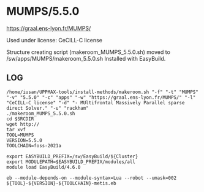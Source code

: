 MUMPS/5.5.0
========================

<https://graal.ens-lyon.fr/MUMPS/>

Used under license:
CeCILL-C license


Structure creating script (makeroom_MUMPS_5.5.0.sh) moved to /sw/apps/MUMPS/makeroom_5.5.0.sh
Installed with EasyBuild.

LOG
---

    /home/iusan/UPPMAX-tools/install-methods/makeroom.sh "-f" "-t" "MUMPS" "-v" "5.5.0" "-c" "apps" "-w" "https://graal.ens-lyon.fr/MUMPS/" "-l" "CeCILL-C license" "-d" "- MUltifrontal Massively Parallel sparse direct Solver." "-u" "rackham"
    ./makeroom_MUMPS_5.5.0.sh
    cd $SRCDIR
    wget http://
    tar xvf 
    TOOL=MUMPS
    VERSION=5.5.0
    TOOLCHAIN=foss-2021a
    
    export EASYBUILD_PREFIX=/sw/EasyBuild/${Cluster}
    export MODULEPATH=$EASYBUILD_PREFIX/modules/all
    module load EasyBuild/4.6.0

    eb --module-depends-on --module-syntax=Lua --robot --umask=002 ${TOOL}-${VERSION}-${TOOLCHAIN}-metis.eb

